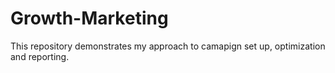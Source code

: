 # Growth-Marketing

This repository demonstrates my approach to camapign set up, optimization and reporting.
